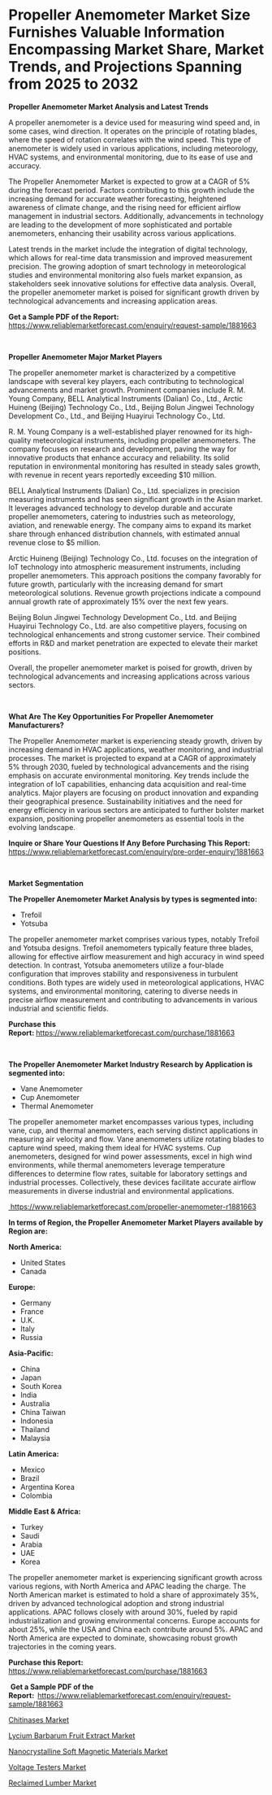 <p><h1>Propeller Anemometer Market Size Furnishes Valuable Information Encompassing Market Share, Market Trends, and Projections Spanning from 2025 to 2032</h1></p><p><strong>Propeller Anemometer Market Analysis and Latest Trends</strong></p>
<p><p>A propeller anemometer is a device used for measuring wind speed and, in some cases, wind direction. It operates on the principle of rotating blades, where the speed of rotation correlates with the wind speed. This type of anemometer is widely used in various applications, including meteorology, HVAC systems, and environmental monitoring, due to its ease of use and accuracy.</p><p>The Propeller Anemometer Market is expected to grow at a CAGR of 5% during the forecast period. Factors contributing to this growth include the increasing demand for accurate weather forecasting, heightened awareness of climate change, and the rising need for efficient airflow management in industrial sectors. Additionally, advancements in technology are leading to the development of more sophisticated and portable anemometers, enhancing their usability across various applications.</p><p>Latest trends in the market include the integration of digital technology, which allows for real-time data transmission and improved measurement precision. The growing adoption of smart technology in meteorological studies and environmental monitoring also fuels market expansion, as stakeholders seek innovative solutions for effective data analysis. Overall, the propeller anemometer market is poised for significant growth driven by technological advancements and increasing application areas.</p></p>
<p><strong>Get a Sample PDF of the Report:&nbsp;</strong> <a href="https://www.reliablemarketforecast.com/enquiry/request-sample/1881663?utm_campaign=1134&utm_medium=2&utm_source=Github&utm_content=ia&utm_term=28022025&utm_id=propeller-anemometer">https://www.reliablemarketforecast.com/enquiry/request-sample/1881663</a></p>
<p>&nbsp;</p>
<p><strong>Propeller Anemometer Major Market Players</strong></p>
<p><p>The propeller anemometer market is characterized by a competitive landscape with several key players, each contributing to technological advancements and market growth. Prominent companies include R. M. Young Company, BELL Analytical Instruments (Dalian) Co., Ltd., Arctic Huineng (Beijing) Technology Co., Ltd., Beijing Bolun Jingwei Technology Development Co., Ltd., and Beijing Huayirui Technology Co., Ltd.</p><p>R. M. Young Company is a well-established player renowned for its high-quality meteorological instruments, including propeller anemometers. The company focuses on research and development, paving the way for innovative products that enhance accuracy and reliability. Its solid reputation in environmental monitoring has resulted in steady sales growth, with revenue in recent years reportedly exceeding $10 million.</p><p>BELL Analytical Instruments (Dalian) Co., Ltd. specializes in precision measuring instruments and has seen significant growth in the Asian market. It leverages advanced technology to develop durable and accurate propeller anemometers, catering to industries such as meteorology, aviation, and renewable energy. The company aims to expand its market share through enhanced distribution channels, with estimated annual revenue close to $5 million.</p><p>Arctic Huineng (Beijing) Technology Co., Ltd. focuses on the integration of IoT technology into atmospheric measurement instruments, including propeller anemometers. This approach positions the company favorably for future growth, particularly with the increasing demand for smart meteorological solutions. Revenue growth projections indicate a compound annual growth rate of approximately 15% over the next few years.</p><p>Beijing Bolun Jingwei Technology Development Co., Ltd. and Beijing Huayirui Technology Co., Ltd. are also competitive players, focusing on technological enhancements and strong customer service. Their combined efforts in R&D and market penetration are expected to elevate their market positions.</p><p>Overall, the propeller anemometer market is poised for growth, driven by technological advancements and increasing applications across various sectors.</p></p>
<p>&nbsp;</p>
<p><strong>What Are The Key Opportunities For Propeller Anemometer Manufacturers?</strong></p>
<p><p>The Propeller Anemometer market is experiencing steady growth, driven by increasing demand in HVAC applications, weather monitoring, and industrial processes. The market is projected to expand at a CAGR of approximately 5% through 2030, fueled by technological advancements and the rising emphasis on accurate environmental monitoring. Key trends include the integration of IoT capabilities, enhancing data acquisition and real-time analytics. Major players are focusing on product innovation and expanding their geographical presence. Sustainability initiatives and the need for energy efficiency in various sectors are anticipated to further bolster market expansion, positioning propeller anemometers as essential tools in the evolving landscape.</p></p>
<p><strong>Inquire or Share Your Questions If Any Before Purchasing This Report:</strong> <a href="https://www.reliablemarketforecast.com/enquiry/pre-order-enquiry/1881663?utm_campaign=1134&utm_medium=2&utm_source=Github&utm_content=ia&utm_term=28022025&utm_id=propeller-anemometer">https://www.reliablemarketforecast.com/enquiry/pre-order-enquiry/1881663</a></p>
<p>&nbsp;</p>
<p><strong>Market Segmentation</strong></p>
<p><strong>The Propeller Anemometer Market Analysis by types is segmented into:</strong></p>
<p><ul><li>Trefoil</li><li>Yotsuba</li></ul></p>
<p><p>The propeller anemometer market comprises various types, notably Trefoil and Yotsuba designs. Trefoil anemometers typically feature three blades, allowing for effective airflow measurement and high accuracy in wind speed detection. In contrast, Yotsuba anemometers utilize a four-blade configuration that improves stability and responsiveness in turbulent conditions. Both types are widely used in meteorological applications, HVAC systems, and environmental monitoring, catering to diverse needs in precise airflow measurement and contributing to advancements in various industrial and scientific fields.</p></p>
<p><strong>Purchase this Report:&nbsp;</strong><a href="https://www.reliablemarketforecast.com/purchase/1881663?utm_campaign=1134&utm_medium=2&utm_source=Github&utm_content=ia&utm_term=28022025&utm_id=propeller-anemometer">https://www.reliablemarketforecast.com/purchase/1881663</a></p>
<p>&nbsp;</p>
<p><strong>The Propeller Anemometer Market Industry Research by Application is segmented into:</strong></p>
<p><ul><li>Vane Anemometer</li><li>Cup Anemometer</li><li>Thermal Anemometer</li></ul></p>
<p><p>The propeller anemometer market encompasses various types, including vane, cup, and thermal anemometers, each serving distinct applications in measuring air velocity and flow. Vane anemometers utilize rotating blades to capture wind speed, making them ideal for HVAC systems. Cup anemometers, designed for wind power assessments, excel in high wind environments, while thermal anemometers leverage temperature differences to determine flow rates, suitable for laboratory settings and industrial processes. Collectively, these devices facilitate accurate airflow measurements in diverse industrial and environmental applications.</p></p>
<p><a href="https://www.reliablemarketforecast.com/propeller-anemometer-r1881663?utm_campaign=1134&utm_medium=2&utm_source=Github&utm_content=ia&utm_term=28022025&utm_id=propeller-anemometer">&nbsp;https://www.reliablemarketforecast.com/propeller-anemometer-r1881663</a></p>
<p><strong>In terms of Region, the Propeller Anemometer Market Players available by Region are:</strong></p>
<p>
    <p> <strong> North America: </strong>
        <ul>
            <li>United States</li>
            <li>Canada</li>
        </ul>
        </p> 
    <p> <strong> Europe: </strong>
        <ul>
            <li>Germany</li>
            <li>France</li>
            <li>U.K.</li>
            <li>Italy</li>
            <li>Russia</li>
        </ul>
        </p> 
    <p> <strong> Asia-Pacific: </strong>
        <ul>
            <li>China</li>
            <li>Japan</li>
            <li>South Korea</li>
            <li>India</li>
            <li>Australia</li>
            <li>China Taiwan</li>
            <li>Indonesia</li>
            <li>Thailand</li>
            <li>Malaysia</li>
        </ul>
        </p> 
    <p> <strong> Latin America: </strong>
        <ul>
            <li>Mexico</li>
            <li>Brazil</li>
            <li>Argentina Korea</li>
            <li>Colombia</li>
        </ul>
        </p> 
    <p> <strong> Middle East & Africa: </strong>
        <ul>
            <li>Turkey</li>
            <li>Saudi</li>
            <li>Arabia</li>
            <li>UAE</li>
            <li>Korea</li>
        </ul>
    </p>
    </p>
<p><p>The propeller anemometer market is experiencing significant growth across various regions, with North America and APAC leading the charge. The North American market is estimated to hold a share of approximately 35%, driven by advanced technological adoption and strong industrial applications. APAC follows closely with around 30%, fueled by rapid industrialization and growing environmental concerns. Europe accounts for about 25%, while the USA and China each contribute around 5%. APAC and North America are expected to dominate, showcasing robust growth trajectories in the coming years.</p></p>
<p><strong>Purchase this Report: </strong><a href="https://www.reliablemarketforecast.com/purchase/1881663?utm_campaign=1134&utm_medium=2&utm_source=Github&utm_content=ia&utm_term=28022025&utm_id=propeller-anemometer">https://www.reliablemarketforecast.com/purchase/1881663</a></p>
<p>&nbsp;<strong>Get a Sample PDF of the Report:&nbsp;&nbsp;</strong><a href="https://www.reliablemarketforecast.com/enquiry/request-sample/1881663?utm_campaign=1134&utm_medium=2&utm_source=Github&utm_content=ia&utm_term=28022025&utm_id=propeller-anemometer">https://www.reliablemarketforecast.com/enquiry/request-sample/1881663</a></p>
<p><strong></strong></p>
<p><p><a href="https://github.com/styeslobann2/Market-Research-Report-List-1/blob/main/chitinases-market.md?utm_campaign=1134&utm_medium=2&utm_source=Github&utm_content=ia&utm_term=28022025&utm_id=propeller-anemometer">Chitinases Market</a></p><p><a href="https://github.com/popoialraih3/Market-Research-Report-List-1/blob/main/lycium-barbarum-fruit-extract-market.md?utm_campaign=1134&utm_medium=2&utm_source=Github&utm_content=ia&utm_term=28022025&utm_id=propeller-anemometer">Lycium Barbarum Fruit Extract Market</a></p><p><a href="https://github.com/sanokdagada01/Market-Research-Report-List-1/blob/main/nanocrystalline-soft-magnetic-materials-market.md?utm_campaign=1134&utm_medium=2&utm_source=Github&utm_content=ia&utm_term=28022025&utm_id=propeller-anemometer">Nanocrystalline Soft Magnetic Materials Market</a></p><p><a href="https://github.com/lanuskarnajc/Market-Research-Report-List-1/blob/main/voltage-testers-market.md?utm_campaign=1134&utm_medium=2&utm_source=Github&utm_content=ia&utm_term=28022025&utm_id=propeller-anemometer">Voltage Testers Market</a></p><p><a href="https://github.com/shirlantosx7/Market-Research-Report-List-1/blob/main/reclaimed-lumber-market.md?utm_campaign=1134&utm_medium=2&utm_source=Github&utm_content=ia&utm_term=28022025&utm_id=propeller-anemometer">Reclaimed Lumber Market</a></p></p>